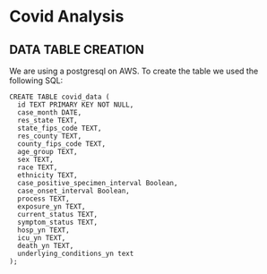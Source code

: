 # Covid Analysis

## DATA TABLE CREATION
We are using a postgresql on AWS. To create the table we used the following SQL:

```
CREATE TABLE covid_data (
  id TEXT PRIMARY KEY NOT NULL,
  case_month DATE,
  res_state TEXT,
  state_fips_code TEXT,
  res_county TEXT,
  county_fips_code TEXT,
  age_group TEXT,
  sex TEXT,
  race TEXT,
  ethnicity TEXT,
  case_positive_specimen_interval Boolean,
  case_onset_interval Boolean,
  process TEXT,
  exposure_yn TEXT,
  current_status TEXT,
  symptom_status TEXT,
  hosp_yn TEXT,
  icu_yn TEXT,
  death_yn TEXT,
  underlying_conditions_yn text
);
```


